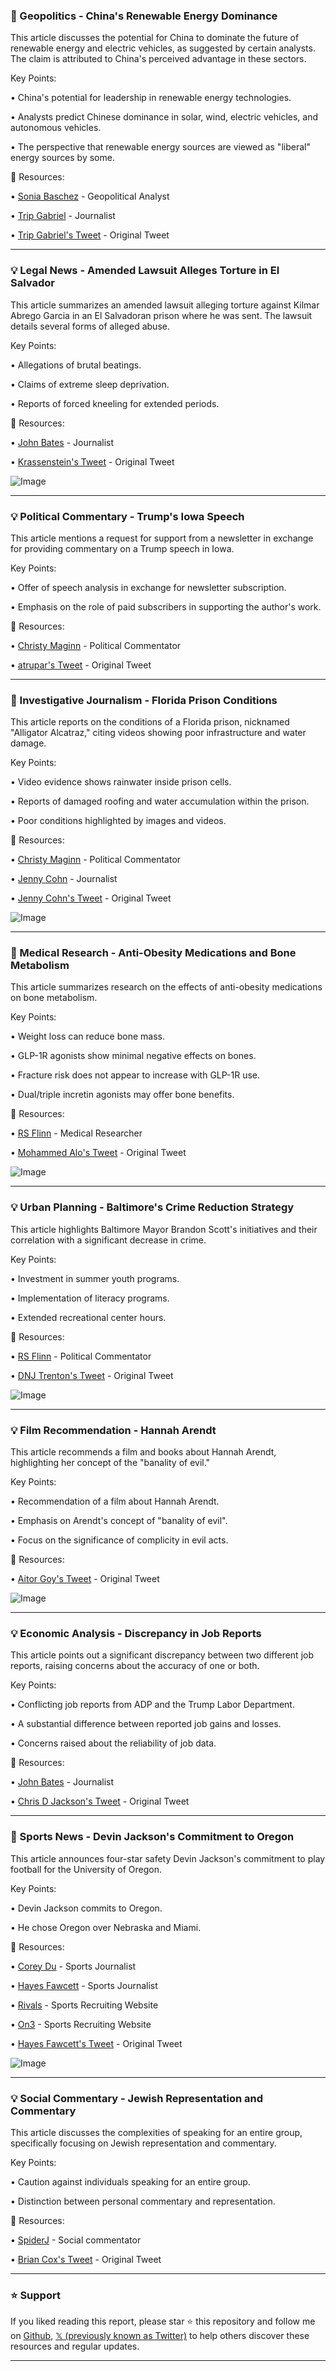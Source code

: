 ### 🤖 Geopolitics - China's Renewable Energy Dominance

This article discusses the potential for China to dominate the future of renewable energy and electric vehicles, as suggested by certain analysts.  The claim is attributed to China's perceived advantage in these sectors.


Key Points:

• China's potential for leadership in renewable energy technologies.


•  Analysts predict Chinese dominance in solar, wind, electric vehicles, and autonomous vehicles.


•  The perspective that renewable energy sources are viewed as "liberal" energy sources by some.



🔗 Resources:

• [Sonia Baschez](https://x.com/SoniaBaschez) -  Geopolitical Analyst


• [Trip Gabriel](https://x.com/tripgabriel) - Journalist


• [Trip Gabriel's Tweet](https://x.com/tripgabriel/status/1940879420119789908) - Original Tweet



---
### 💡 Legal News - Amended Lawsuit Alleges Torture in El Salvador

This article summarizes an amended lawsuit alleging torture against Kilmar Abrego Garcia in an El Salvadoran prison where he was sent. The lawsuit details several forms of alleged abuse.


Key Points:

• Allegations of brutal beatings.


• Claims of extreme sleep deprivation.


• Reports of forced kneeling for extended periods.



🔗 Resources:

• [John Bates](https://x.com/johnbates) - Journalist


• [Krassenstein's Tweet](https://x.com/krassenstein/status/1940555021847851159) - Original Tweet


![Image](https://pbs.twimg.com/media/Gu48ghPXgAAnCsY?format=jpg&name=small)



---
### 💡 Political Commentary -  Trump's Iowa Speech

This article mentions a request for support from a newsletter in exchange for providing commentary on a Trump speech in Iowa.  


Key Points:

• Offer of speech analysis in exchange for newsletter subscription.


• Emphasis on the role of paid subscribers in supporting the author's work.



🔗 Resources:

• [Christy Maginn](https://x.com/christymaginn) - Political Commentator


• [atrupar's Tweet](https://x.com/atrupar/status/1940927597765857296) - Original Tweet



---
### 🤖  Investigative Journalism - Florida Prison Conditions

This article reports on the conditions of a Florida prison, nicknamed "Alligator Alcatraz," citing videos showing poor infrastructure and water damage.


Key Points:

•  Video evidence shows rainwater inside prison cells.


•  Reports of damaged roofing and water accumulation within the prison.


•  Poor conditions highlighted by images and videos.



🔗 Resources:

• [Christy Maginn](https://x.com/christymaginn) - Political Commentator


• [Jenny Cohn](https://x.com/jennycohn1) - Journalist


• [Jenny Cohn's Tweet](https://x.com/jennycohn1/status/1940901895461392624) - Original Tweet


![Image](https://pbs.twimg.com/media/Gu93_EzWIAA8nil?format=jpg&name=small)



---
### 🤖 Medical Research - Anti-Obesity Medications and Bone Metabolism

This article summarizes research on the effects of anti-obesity medications on bone metabolism.


Key Points:

• Weight loss can reduce bone mass.


• GLP-1R agonists show minimal negative effects on bones.


• Fracture risk does not appear to increase with GLP-1R use.


• Dual/triple incretin agonists may offer bone benefits.



🔗 Resources:

• [RS Flinn](https://x.com/RS_Flinn) - Medical Researcher


• [Mohammed Alo's Tweet](https://x.com/MohammedAlo/status/1940475261390033305) - Original Tweet


![Image](https://pbs.twimg.com/media/Gu3zo8qWsAMvvRG?format=jpg&name=small)



---
### 💡  Urban Planning - Baltimore's Crime Reduction Strategy

This article highlights Baltimore Mayor Brandon Scott's initiatives and their correlation with a significant decrease in crime.


Key Points:

• Investment in summer youth programs.


• Implementation of literacy programs.


• Extended recreational center hours.



🔗 Resources:

• [RS Flinn](https://x.com/RS_Flinn) -  Political Commentator


• [DNJ Trenton's Tweet](https://x.com/DNjtrenton/status/1940092408034640352) - Original Tweet


![Image](https://pbs.twimg.com/media/GuyXwkYXIAA4mq1?format=jpg&name=small)



---
### 💡 Film Recommendation - Hannah Arendt

This article recommends a film and books about Hannah Arendt, highlighting her concept of the "banality of evil."


Key Points:

• Recommendation of a film about Hannah Arendt.


• Emphasis on Arendt's concept of "banality of evil".


•  Focus on the significance of complicity in evil acts.



🔗 Resources:

• [Aitor Goy's Tweet](https://x.com/AitorGoy/status/1940880082731782297) - Original Tweet


![Image](https://pbs.twimg.com/media/Gu9kJaIWcAA9yPD?format=jpg&name=small)



---
### 💡 Economic Analysis - Discrepancy in Job Reports

This article points out a significant discrepancy between two different job reports, raising concerns about the accuracy of one or both.


Key Points:

• Conflicting job reports from ADP and the Trump Labor Department.


•  A substantial difference between reported job gains and losses.


•  Concerns raised about the reliability of job data.



🔗 Resources:

• [John Bates](https://x.com/johnbates) - Journalist


• [Chris D Jackson's Tweet](https://x.com/ChrisDJackson/status/1940782771410026777) - Original Tweet



---
### 🚀 Sports News - Devin Jackson's Commitment to Oregon

This article announces four-star safety Devin Jackson's commitment to play football for the University of Oregon.


Key Points:

• Devin Jackson commits to Oregon.


•  He chose Oregon over Nebraska and Miami.



🔗 Resources:

• [Corey Du](https://x.com/coreydu) - Sports Journalist


• [Hayes Fawcett](https://x.com/Hayesfawcett3) - Sports Journalist


• [Rivals](https://x.com/Rivals) - Sports Recruiting Website


• [On3](https://on3.com/rivals/devin-jackson-180857) - Sports Recruiting Website


• [Hayes Fawcett's Tweet](https://x.com/Hayesfawcett3/status/1940819168624005505) - Original Tweet


![Image](https://pbs.twimg.com/media/Gu8svxuWkAEbvuc?format=jpg&name=small)



---
### 💡 Social Commentary -  Jewish Representation and Commentary

This article discusses the complexities of speaking for an entire group, specifically focusing on Jewish representation and commentary.


Key Points:

•  Caution against individuals speaking for an entire group.


•  Distinction between personal commentary and representation.



🔗 Resources:

• [SpiderJ](https://x.com/SpiderJ) - Social commentator


• [Brian Cox's Tweet](https://x.com/BrianCox_RLTW/status/1940848709035565404) - Original Tweet


---

### ⭐️ Support

If you liked reading this report, please star ⭐️ this repository and follow me on [Github](https://github.com/Drix10), [𝕏 (previously known as Twitter)](https://x.com/DRIX_10_) to help others discover these resources and regular updates.

---